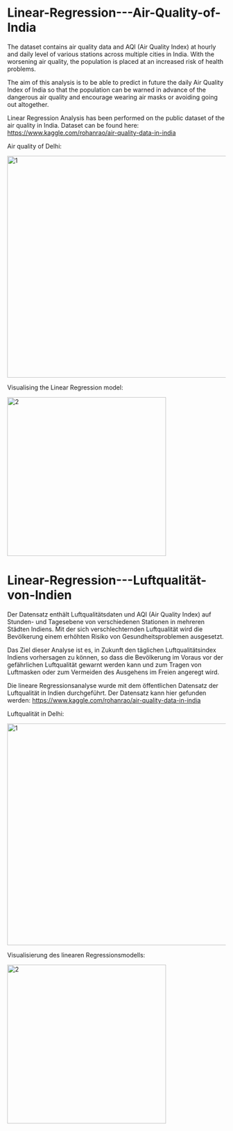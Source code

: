 # Linear-Regression---Air-Quality-of-India

The dataset contains air quality data and AQI (Air Quality Index) at hourly and daily level of various stations across multiple cities in India.
With the worsening air quality, the population is placed at an increased risk of health problems. 

The aim of this analysis is to be able to predict in future the daily Air Quality Index of India so that the population can be warned in advance of the dangerous air quality and encourage wearing air masks or avoiding going out altogether.

Linear Regression Analysis has been performed on the public dataset of the air quality in India. Dataset can be found here: https://www.kaggle.com/rohanrao/air-quality-data-in-india

Air quality of Delhi:

<img width="511" alt="1" src="https://user-images.githubusercontent.com/83220704/123539245-0c09ab00-d739-11eb-9248-625381d687e9.png">

Visualising the Linear Regression model:

<img width="366" alt="2" src="https://user-images.githubusercontent.com/83220704/123539247-0d3ad800-d739-11eb-92d9-323f8cd8ef82.png">


# Linear-Regression---Luftqualität-von-Indien

Der Datensatz enthält Luftqualitätsdaten und AQI (Air Quality Index) auf Stunden- und Tagesebene von verschiedenen Stationen in mehreren Städten Indiens.
Mit der sich verschlechternden Luftqualität wird die Bevölkerung einem erhöhten Risiko von Gesundheitsproblemen ausgesetzt. 

Das Ziel dieser Analyse ist es, in Zukunft den täglichen Luftqualitätsindex Indiens vorhersagen zu können, so dass die Bevölkerung im Voraus vor der gefährlichen Luftqualität gewarnt werden kann und zum Tragen von Luftmasken oder zum Vermeiden des Ausgehens im Freien angeregt wird.

Die lineare Regressionsanalyse wurde mit dem öffentlichen Datensatz der Luftqualität in Indien durchgeführt. Der Datensatz kann hier gefunden werden: https://www.kaggle.com/rohanrao/air-quality-data-in-india

Luftqualität in Delhi:

<img width="511" alt="1" src="https://user-images.githubusercontent.com/83220704/123539245-0c09ab00-d739-11eb-9248-625381d687e9.png">

Visualisierung des linearen Regressionsmodells:

<img width="366" alt="2" src="https://user-images.githubusercontent.com/83220704/123539247-0d3ad800-d739-11eb-92d9-323f8cd8ef82.png">

